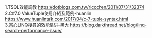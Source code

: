 1.TSQL效能調教
  https://dotblogs.com.tw/ricochen/2011/07/31/32374
<br> 
2.C#7.0 ValueTuple使用介紹及範例-huanlin
  https://www.huanlintalk.com/2017/04/c-7-tuple-syntax.html
<br>
3.當心LINQ搜尋的效能陷阱-黑大
https://blog.darkthread.net/blog/linq-search-performance-issue/
